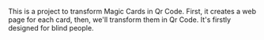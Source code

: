 This is a project to transform Magic Cards in Qr Code.
First, it creates a web page for each card, then, we'll transform them in Qr Code.
It's firstly designed for blind people.
